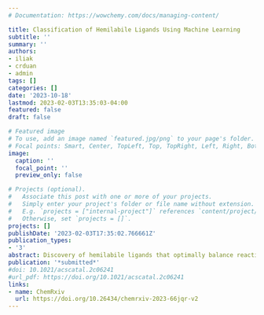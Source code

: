 ```yaml
---
# Documentation: https://wowchemy.com/docs/managing-content/

title: Classification of Hemilabile Ligands Using Machine Learning
subtitle: ''
summary: ''
authors:
- iliak
- crduan
- admin
tags: []
categories: []
date: '2023-10-18'
lastmod: 2023-02-03T13:35:03-04:00
featured: false
draft: false

# Featured image
# To use, add an image named `featured.jpg/png` to your page's folder.
# Focal points: Smart, Center, TopLeft, Top, TopRight, Left, Right, BottomLeft, Bottom, BottomRight.
image:
  caption: ''
  focal_point: ''
  preview_only: false

# Projects (optional).
#   Associate this post with one or more of your projects.
#   Simply enter your project's folder or file name without extension.
#   E.g. `projects = ["internal-project"]` references `content/project/deep-learning/index.md`.
#   Otherwise, set `projects = []`.
projects: []
publishDate: '2023-02-03T17:35:02.766661Z'
publication_types:
- '3'
abstract: Discovery of hemilabile ligands that optimally balance reactivity and stability is important for identifying novel catalyst structures. We design a workflow for identifying ligands in the Cambridge Structural Database (CSD) that have been crystalized with distinct denticities and are thus identifiable as hemilabile ligands. To overcome the difficulty of identifying negative example, non-hemilabile ligands in our data set, we implement a semi-supervised learning approach using a label-spreading algorithm together with a set of heuristic rules based on ligand frequency of appearance. We show that a heuristic based on coordinating atom identity alone is not sufficient to identify whether a ligand is hemilabile and our trained machine-learning classification models are instead needed to predict whether a bi-, tri-, or tetradentate ligand is hemilabile with high accuracy and precision. We gain deeper insight into the factors that govern ligand hemilability by conducting feature importance analysis on our models, finding that the second, third, and fourth coordination spheres all play an important role in ligand hemilability.
publication: '*submitted*'
#doi: 10.1021/acscatal.2c06241
#url_pdf: https://doi.org/10.1021/acscatal.2c06241
links:
- name: ChemRxiv
  url: https://doi.org/10.26434/chemrxiv-2023-66jqr-v2
---
```

